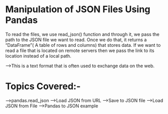 # Manipulation of JSON Files Using Pandas
To read the files, we use read_json() function and through it, we pass the path to the JSON file we want to read. Once we do that, it returns a “DataFrame”( A table of rows and columns) that stores data. If we want to read a file that is located on remote servers then we pass the link to its location instead of a local path.

-->This is a text format that is often used to exchange data on the web.

# Topics Covered:-
-->pandas.read_json
-->Load JSON from URL
-->Save to JSON file
-->Load JSON from File
-->Pandas to JSON example
